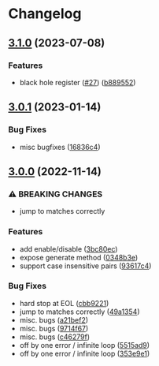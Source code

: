 # Changelog

## [3.1.0](https://github.com/nat-418/boole.nvim/compare/v3.0.1...v3.1.0) (2023-07-08)


### Features

* black hole register ([#27](https://github.com/nat-418/boole.nvim/issues/27)) ([b889552](https://github.com/nat-418/boole.nvim/commit/b889552dd9c7bf48e607533db7d3682c1cf58000))

## [3.0.1](https://github.com/nat-418/boole.nvim/compare/v3.0.0...v3.0.1) (2023-01-14)


### Bug Fixes

* misc bugfixes ([16836c4](https://github.com/nat-418/boole.nvim/commit/16836c444252295cc984fe831fc6ef4ec186d89b))

## [3.0.0](https://github.com/nat-418/boole.nvim/compare/v2.1.2...v3.0.0) (2022-11-14)


### ⚠ BREAKING CHANGES

* jump to matches correctly

### Features

* add enable/disable ([3bc80ec](https://github.com/nat-418/boole.nvim/commit/3bc80ece8ea74f85665e0184d5853ee583dec534))
* expose generate method ([0348b3e](https://github.com/nat-418/boole.nvim/commit/0348b3eaa5be364a3a8b4e896d81f35a66b5cd21))
* support case insensitive pairs ([93617c4](https://github.com/nat-418/boole.nvim/commit/93617c4bc1f1826c76b17fc952c22ef48fe6d276))


### Bug Fixes

* hard stop at EOL ([cbb9221](https://github.com/nat-418/boole.nvim/commit/cbb9221256db9a76a479760e331294dcf1681264))
* jump to matches correctly ([49a1354](https://github.com/nat-418/boole.nvim/commit/49a1354ef0fd3bc23350cbbf3f8d9e7d11cab077))
* misc. bugs ([a21bef2](https://github.com/nat-418/boole.nvim/commit/a21bef208cf557f512606ba3deaef7bd0fe8bc4b))
* misc. bugs ([9714f67](https://github.com/nat-418/boole.nvim/commit/9714f67c7ec3aea3ba2c9a483ef27153a6ba0e73))
* misc. bugs ([c46279f](https://github.com/nat-418/boole.nvim/commit/c46279fec4f43257fbf54596122927786711d921))
* off by one error / infinite loop ([5515ad9](https://github.com/nat-418/boole.nvim/commit/5515ad95bd751ca4bde10f54f9f01a5669122a54))
* off by one error / infinite loop ([353e9e1](https://github.com/nat-418/boole.nvim/commit/353e9e1dbfe3ed3d5dc4bf1f40cf632188965f53))
